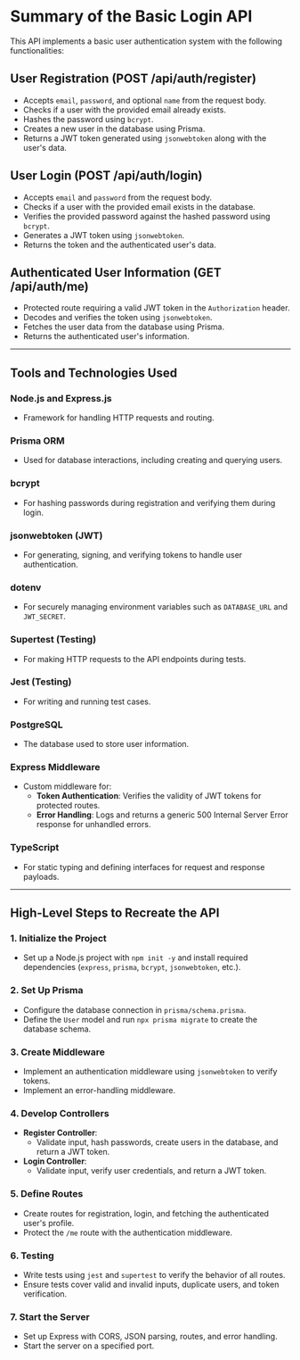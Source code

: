 # Summary of the Basic Login API

This API implements a basic user authentication system with the following functionalities:

## User Registration (POST /api/auth/register)

- Accepts `email`, `password`, and optional `name` from the request body.
- Checks if a user with the provided email already exists.
- Hashes the password using `bcrypt`.
- Creates a new user in the database using Prisma.
- Returns a JWT token generated using `jsonwebtoken` along with the user's data.

## User Login (POST /api/auth/login)

- Accepts `email` and `password` from the request body.
- Checks if a user with the provided email exists in the database.
- Verifies the provided password against the hashed password using `bcrypt`.
- Generates a JWT token using `jsonwebtoken`.
- Returns the token and the authenticated user's data.

## Authenticated User Information (GET /api/auth/me)

- Protected route requiring a valid JWT token in the `Authorization` header.
- Decodes and verifies the token using `jsonwebtoken`.
- Fetches the user data from the database using Prisma.
- Returns the authenticated user's information.

---

## Tools and Technologies Used

### Node.js and Express.js

- Framework for handling HTTP requests and routing.

### Prisma ORM

- Used for database interactions, including creating and querying users.

### bcrypt

- For hashing passwords during registration and verifying them during login.

### jsonwebtoken (JWT)

- For generating, signing, and verifying tokens to handle user authentication.

### dotenv

- For securely managing environment variables such as `DATABASE_URL` and `JWT_SECRET`.

### Supertest (Testing)

- For making HTTP requests to the API endpoints during tests.

### Jest (Testing)

- For writing and running test cases.

### PostgreSQL

- The database used to store user information.

### Express Middleware

- Custom middleware for:
  - **Token Authentication**: Verifies the validity of JWT tokens for protected routes.
  - **Error Handling**: Logs and returns a generic 500 Internal Server Error response for unhandled errors.

### TypeScript

- For static typing and defining interfaces for request and response payloads.

---

## High-Level Steps to Recreate the API

### 1. Initialize the Project

- Set up a Node.js project with `npm init -y` and install required dependencies (`express`, `prisma`, `bcrypt`, `jsonwebtoken`, etc.).

### 2. Set Up Prisma

- Configure the database connection in `prisma/schema.prisma`.
- Define the `User` model and run `npx prisma migrate` to create the database schema.

### 3. Create Middleware

- Implement an authentication middleware using `jsonwebtoken` to verify tokens.
- Implement an error-handling middleware.

### 4. Develop Controllers

- **Register Controller**:
  - Validate input, hash passwords, create users in the database, and return a JWT token.
- **Login Controller**:
  - Validate input, verify user credentials, and return a JWT token.

### 5. Define Routes

- Create routes for registration, login, and fetching the authenticated user's profile.
- Protect the `/me` route with the authentication middleware.

### 6. Testing

- Write tests using `jest` and `supertest` to verify the behavior of all routes.
- Ensure tests cover valid and invalid inputs, duplicate users, and token verification.

### 7. Start the Server

- Set up Express with CORS, JSON parsing, routes, and error handling.
- Start the server on a specified port.
